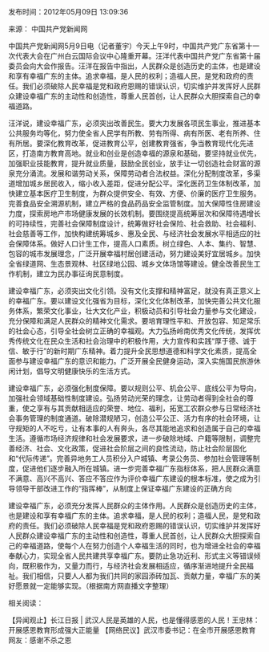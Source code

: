 发布时间：2012年05月09日 13:09:36

来源： 中国共产党新闻网

中国共产党新闻网5月9日电（记者董宇）今天上午9时，中国共产党广东省第十一次代表大会在广州白云国际会议中心隆重开幕。汪洋代表中国共产党广东省第十届委员会向大会作报告。汪洋在报告中指出，人民群众是创造历史的主体，也是建设和享有幸福广东的主体。追求幸福，是人民的权利；造福人民，是党和政府的责任。我们必须破除人民幸福是党和政府恩赐的错误认识，切实维护并发挥好人民群众建设幸福广东的主动性和创造性，尊重人民首创，让人民群众大胆探索自己的幸福道路。

汪洋说，建设幸福广东，必须突出改善民生。要大力发展各项民生事业，推进基本公共服务均等化，努力使全省人民学有所教、劳有所得、病有所医、老有所养、住有所居。要深化教育改革，促进教育公平，创建教育强省，争当教育现代化先进区，打造南方教育高地。就业和创业是创造幸福的源泉和基础，要坚持就业优先，加强职业技能教育，提升就业质量，鼓励全民创业，放手让一切创造社会财富的源泉充分涌流。发展和谐劳动关系，保障劳动者合法权益。深化分配制度改革，多渠道增加城乡居民收入，缩小收入差距，促进分配公平。深化医药卫生体制改革，加快建立基本医疗卫生制度，为群众提供安全、有效、方便、价廉的医疗卫生服务。完善食品安全溯源机制，建立严格的食品药品安全监管制度。加大保障性住房建设力度，探索房地产市场健康发展的长效机制。要围绕提高统筹层次和保障待遇增长的可持续性，完善社会保障制度设计，统筹做好社会保险、社会救助、社会福利、社会慈善等工作，加快构建统筹城乡、惠及全民、与经济社会发展水平相适应的社会保障体系。做好人口计生工作，提高人口素质。树立绿色、人本、集约、智慧、包容的城市发展理念，广泛开展幸福村居创建活动，努力建设美好宜居城乡。加快全省绿道网、生态景观林、社区绿地公园、城乡文体场馆等建设。健全改善民生工作机制，建立为民办事征询民意制度。

建设幸福广东，必须突出文化引领。没有文化支撑和精神富足，就没有真正意义上的幸福广东。要以建设文化强省为目标，深化文化体制改革，加快完善公共文化服务体系，繁荣文化事业，壮大文化产业，积极动员和引导社会力量参与文化建设，充分保障和满足人民群众的精神文化需求。要培育理性平和、开放包容、知足常乐的社会心态，引导全社会树立正确的幸福观。大力弘扬岭南优秀文化传统，发挥优秀传统文化在民众生活和社会治理中的积极作用，大力宣传和实践“厚于德、诚于信、敏于行”的新时期广东精神。着力提升全民思想道德和科学文化素质，提高全面参与建设幸福广东的意识和能力。广泛开展全民健身运动，深入实施国民旅游休闲计划，倡导文明健康快乐的生活方式。

建设幸福广东，必须强化制度保障。要以规则公平、机会公平、底线公平为导向，加强社会领域基础性制度建设。弘扬劳动光荣的理念，让劳动者得到全社会的尊重，使之享有与其贡献相适应的荣誉、地位、福利，拓宽工农群众参与日常经济社会事务管理的制度通道。破除潜规陋习，创造公平公正、活力有序的社会环境，让守规矩的人不吃亏，让有本事的人有奔头，各尽其能地追求和创造属于自己的幸福生活。遵循市场经济规律和社会发展要求，进一步破除地域、户籍等限制，调整完善经济、社会、文化政策，促进社会阶层之间的良性流动，防止社会阶层固化和“代际传递”。完善异地务工人员积分入户城镇、考录公务员、参加社会管理等制度，促进他们逐步融入所在城镇。进一步完善幸福广东指标体系，把人民群众满意不满意、高兴不高兴、答应不答应作为评价幸福广东建设的根本标准，使之成为引导领导干部改进工作的“指挥棒”，从制度上保证幸福广东建设的正确方向

建设幸福广东，必须充分发挥人民群众的主体作用。人民群众是创造历史的主体，也是建设和享有幸福广东的主体。追求幸福，是人民的权利；造福人民，是党和政府的责任。我们必须破除人民幸福是党和政府恩赐的错误认识，切实维护并发挥好人民群众建设幸福广东的主动性和创造性，尊重人民首创，让人民群众大胆探索自己的幸福道路，使每个人在努力创造个人幸福生活的同时，也为增进全社会的幸福奉献心力，实现全省人民共建共享幸福广东。要防止急功近利、形式主义等错误倾向，既积极作为，又量力而行，与经济社会发展相适应，循序渐进地提升全民福祉。我们相信，只要人人都为我们共同的家园添砖加瓦、贡献力量，幸福广东的美好愿景就一定能够实现。（根据南方网直播文字整理）

相关阅读：

【异闻观止】长江日报 | 武汉人民是英雄的人民，也是懂得感恩的人民！王忠林：开展感恩教育形成强大正能量 【网络民议】武汉市委书记：在全市开展感恩教育  网友：感谢不杀之恩 
